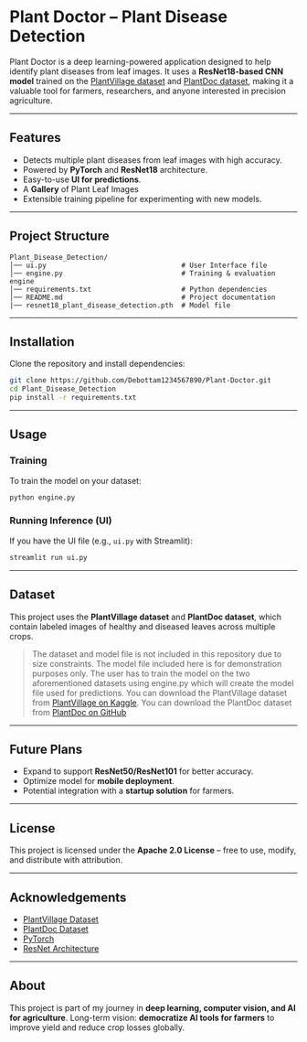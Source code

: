 # Plant Doctor – Plant Disease Detection

Plant Doctor is a deep learning-powered application designed to help identify plant diseases from leaf images.
It uses a **ResNet18-based CNN model** trained on the [PlantVillage dataset](https://www.tensorflow.org/datasets/catalog/plant_village) and [PlantDoc dataset](https://github.com/pratikkayal/PlantDoc-Dataset), making it a valuable tool for farmers, researchers, and anyone interested in precision agriculture.

---

## Features

* Detects multiple plant diseases from leaf images with high accuracy.
* Powered by **PyTorch** and **ResNet18** architecture.
* Easy-to-use **UI for predictions**.
* A **Gallery** of Plant Leaf Images
* Extensible training pipeline for experimenting with new models.

---

## Project Structure

```
Plant_Disease_Detection/
│── ui.py                                 # User Interface file
│── engine.py                             # Training & evaluation engine
│── requirements.txt                      # Python dependencies
│── README.md                             # Project documentation
|── resnet18_plant_disease_detection.pth  # Model file
```

---

## Installation

Clone the repository and install dependencies:

```bash
git clone https://github.com/Debottam1234567890/Plant-Doctor.git
cd Plant_Disease_Detection
pip install -r requirements.txt
```

---

## Usage

### Training

To train the model on your dataset:

```bash
python engine.py
```

### Running Inference (UI)

If you have the UI file (e.g., `ui.py` with Streamlit):

```bash
streamlit run ui.py
```

---

## Dataset

This project uses the **PlantVillage dataset** and **PlantDoc dataset**, which contain labeled images of healthy and diseased leaves across multiple crops.

> The dataset and model file is not included in this repository due to size constraints. The model file included here is for demonstration purposes only. The user has to train the model on the two aforementioned datasets using engine.py which will create the model file used for predictions.
> You can download the PlantVillage dataset from [PlantVillage on Kaggle](https://www.kaggle.com/datasets/abdallahalidev/plantvillage-dataset).
> You can download the PlantDoc dataset from [PlantDoc on GitHub](https://github.com/pratikkayal/PlantDoc-Dataset)

---

## Future Plans

* Expand to support **ResNet50/ResNet101** for better accuracy.
* Optimize model for **mobile deployment**.
* Potential integration with a **startup solution** for farmers.

---

## License

This project is licensed under the **Apache 2.0 License** – free to use, modify, and distribute with attribution.

---

## Acknowledgements

* [PlantVillage Dataset](https://plantvillage.psu.edu/)
* [PlantDoc Dataset](https://github.com/pratikkayal/PlantDoc-Dataset)
* [PyTorch](https://pytorch.org/)
* [ResNet Architecture](https://arxiv.org/abs/1512.03385)

---

## About

This project is part of my journey in **deep learning, computer vision, and AI for agriculture**.
Long-term vision: **democratize AI tools for farmers** to improve yield and reduce crop losses globally.
